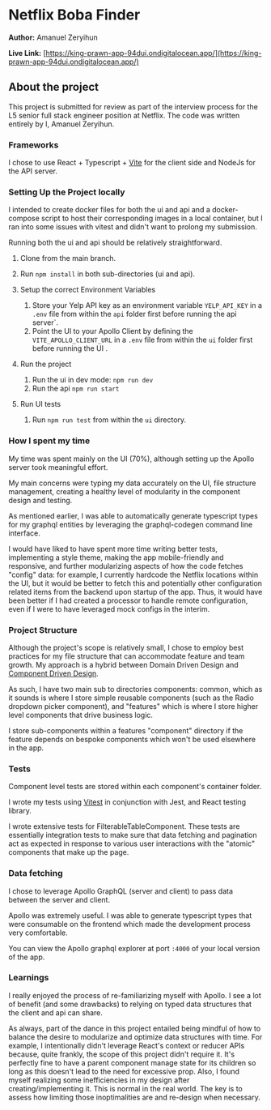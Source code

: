 # Netflix Boba Finder

**Author:** Amanuel Zeryihun

**Live Link:** [https://king-prawn-app-94dui.ondigitalocean.app/](https://king-prawn-app-94dui.ondigitalocean.app/)

## About the project

This project is submitted for review as part of the interview process for the L5 senior full stack engineer position at Netflix. The code was written entirely by I, Amanuel Zeryihun.

### Frameworks

I chose to use React + Typescript + [Vite](https://vitejs.dev/) for the client side and NodeJs for the API server.

### Setting Up the Project locally

I intended to create docker files for both the ui and api and a docker-compose script to host their corresponding images in a local container, but I ran into some issues with vitest and didn't want to prolong my submission.

Running both the ui and api should be relatively straightforward. 

1. Clone from the main branch.

2. Run `npm install` in both sub-directories (ui and api).

3. Setup the correct Environment Variables
   1. Store your Yelp API key as an environment variable `YELP_API_KEY` in a `.env` file from within the `api` folder first before running the api server`.
   2. Point the UI to your Apollo Client by defining the `VITE_APOLLO_CLIENT_URL` in a `.env` file from within the `ui` folder first before running the UI .

4. Run the project
   1. Run the ui in dev mode: `npm run dev`
   2. Run the api `npm run start`
  
5. Run UI tests
   1. Run `npm run test` from within the `ui` directory. 
      

### How I spent my time

My time was spent mainly on the UI (70%), although setting up the Apollo server took meaningful effort.

My main concerns were typing my data accurately on the UI, file structure management, creating a healthy level of modularity in the component design and testing.

As mentioned earlier, I was able to automatically generate typescript types for my graphql entities by leveraging the graphql-codegen command line interface.

I would have liked to have spent more time writing better tests, implementing a style theme, making the app mobile-friendly and responsive, and further modularizing aspects of how the code fetches "config" data: for example, I currently hardcode the Netflix locations within the UI, but it would be better to fetch this and potentially other configuration related items from the backend upon startup of the app. Thus, it would have been better if I had created a processor to handle remote configuration, even if I were to have leveraged mock configs in the interim.

### Project Structure

Although the project's scope is relatively small, I chose to employ best practices for my file structure that can accommodate feature and team growth. My approach is a hybrid between Domain Driven Design and [Component Driven Design](https://www.componentdriven.org/).

As such, I have two main sub to directories components: common, which as it sounds is where I store simple reusable components (such as the Radio dropdown picker component), and "features" which is where I store higher level components that drive business logic.

I store sub-components within a features "component" directory if the feature depends on bespoke components which won't be used elsewhere in the app.

### Tests

Component level tests are stored within each component's container folder.

I wrote my tests using [Vitest](https://vitest.dev/) in conjunction with Jest, and React testing library.

I wrote extensive tests for FilterableTableComponent. These tests are essentially integration tests to make sure that data fetching and pagination act as expected in response to various user interactions with the "atomic" components that make up the page.

### Data fetching

I chose to leverage Apollo GraphQL (server and client) to pass data between the server and client.

Apollo was extremely useful. I was able to generate typescript types that were consumable on the frontend which made the development process very comfortable.

You can view the Apollo graphql explorer at port `:4000` of  your local version of the app.

### Learnings

I really enjoyed the process of re-familiarizing myself with Apollo. I see a lot of benefit (and some drawbacks) to relying on typed data structures that the client and api can share.

As always, part of the dance in this project entailed being mindful of how to balance the desire to modularize and optimize data structures with time. For example, I intentionally didn't leverage React's context or reducer APIs because, quite frankly, the scope of this project didn't require it. It's perfectly fine to have a parent component manage state for its children so long as this doesn't lead to the need for excessive prop. Also, I found myself realizing some inefficiencies in my design after creating/implementing it. This is normal in the real world. The key is to assess how limiting those inoptimalities are and re-design when necessary.
